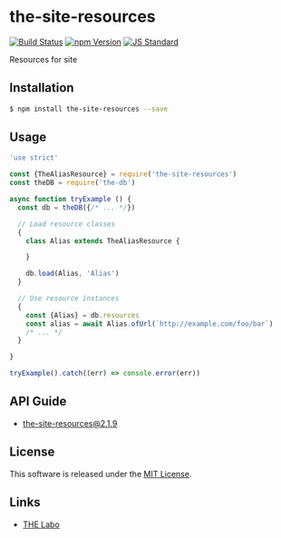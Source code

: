 the-site-resources
==========

<!---
This file is generated by ape-tmpl. Do not update manually.
--->

<!-- Badge Start -->
<a name="badges"></a>

[![Build Status][bd_travis_shield_url]][bd_travis_url]
[![npm Version][bd_npm_shield_url]][bd_npm_url]
[![JS Standard][bd_standard_shield_url]][bd_standard_url]

[bd_repo_url]: https://github.com/the-labo/the-site-resources
[bd_travis_url]: http://travis-ci.org/the-labo/the-site-resources
[bd_travis_shield_url]: http://img.shields.io/travis/the-labo/the-site-resources.svg?style=flat
[bd_travis_com_url]: http://travis-ci.com/the-labo/the-site-resources
[bd_travis_com_shield_url]: https://api.travis-ci.com/the-labo/the-site-resources.svg?token=
[bd_license_url]: https://github.com/the-labo/the-site-resources/blob/master/LICENSE
[bd_codeclimate_url]: http://codeclimate.com/github/the-labo/the-site-resources
[bd_codeclimate_shield_url]: http://img.shields.io/codeclimate/github/the-labo/the-site-resources.svg?style=flat
[bd_codeclimate_coverage_shield_url]: http://img.shields.io/codeclimate/coverage/github/the-labo/the-site-resources.svg?style=flat
[bd_gemnasium_url]: https://gemnasium.com/the-labo/the-site-resources
[bd_gemnasium_shield_url]: https://gemnasium.com/the-labo/the-site-resources.svg
[bd_npm_url]: http://www.npmjs.org/package/the-site-resources
[bd_npm_shield_url]: http://img.shields.io/npm/v/the-site-resources.svg?style=flat
[bd_standard_url]: http://standardjs.com/
[bd_standard_shield_url]: https://img.shields.io/badge/code%20style-standard-brightgreen.svg

<!-- Badge End -->


<!-- Description Start -->
<a name="description"></a>

Resources for site

<!-- Description End -->


<!-- Overview Start -->
<a name="overview"></a>



<!-- Overview End -->


<!-- Sections Start -->
<a name="sections"></a>

<!-- Section from "doc/guides/01.Installation.md.hbs" Start -->

<a name="section-doc-guides-01-installation-md"></a>

Installation
-----

```bash
$ npm install the-site-resources --save
```


<!-- Section from "doc/guides/01.Installation.md.hbs" End -->

<!-- Section from "doc/guides/02.Usage.md.hbs" Start -->

<a name="section-doc-guides-02-usage-md"></a>

Usage
---------

```javascript
'use strict'

const {TheAliasResource} = require('the-site-resources')
const theDB = require('the-db')

async function tryExample () {
  const db = theDB({/* ... */})

  // Load resource classes
  {
    class Alias extends TheAliasResource {

    }

    db.load(Alias, 'Alias')
  }

  // Use resource instances
  {
    const {Alias} = db.resources
    const alias = await Alias.ofUrl(`http://example.com/foo/bar`)
    /* ... */
  }

}

tryExample().catch((err) => console.error(err))

```


<!-- Section from "doc/guides/02.Usage.md.hbs" End -->

<!-- Section from "doc/guides/10.API Guide.md.hbs" Start -->

<a name="section-doc-guides-10-a-p-i-guide-md"></a>

API Guide
-----

+ [the-site-resources@2.1.9](./doc/api/api.md)


<!-- Section from "doc/guides/10.API Guide.md.hbs" End -->


<!-- Sections Start -->


<!-- LICENSE Start -->
<a name="license"></a>

License
-------
This software is released under the [MIT License](https://github.com/the-labo/the-site-resources/blob/master/LICENSE).

<!-- LICENSE End -->


<!-- Links Start -->
<a name="links"></a>

Links
------

+ [THE Labo][t_h_e_labo_url]

[t_h_e_labo_url]: https://github.com/the-labo

<!-- Links End -->
